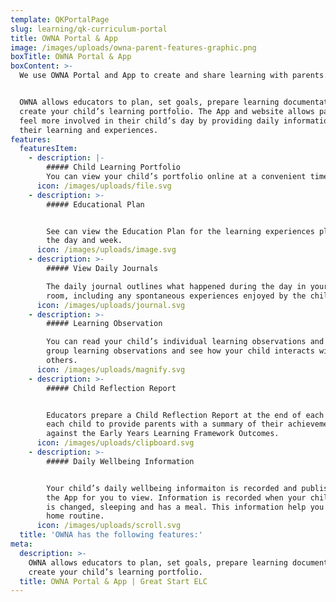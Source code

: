 ```yaml
---
template: QKPortalPage
slug: learning/qk-curriculum-portal
title: OWNA Portal & App
image: /images/uploads/owna-parent-features-graphic.png
boxTitle: OWNA Portal & App
boxContent: >-
  We use OWNA Portal and App to create and share learning with parents.


  OWNA allows educators to plan, set goals, prepare learning documentation and
  create your child’s learning portfolio. The App and website allows parents to
  feel more involved in their child’s day by providing daily information on
  their learning and experiences.
features:
  featuresItem:
    - description: |-
        ##### Child Learning Portfolio
        You can view your child’s portfolio online at a convenient time.
      icon: /images/uploads/file.svg
    - description: >-
        ##### Educational Plan


        See can view the Education Plan for the learning experiences plans for
        the day and week.
      icon: /images/uploads/image.svg
    - description: >-
        ##### View Daily Journals

        The daily journal outlines what happened during the day in your child’s
        room, including any spontaneous experiences enjoyed by the children.
      icon: /images/uploads/journal.svg
    - description: >-
        ##### Learning Observation

        You can read your child’s individual learning observations and also read
        group learning observations and see how your child interacts with
        others.
      icon: /images/uploads/magnify.svg
    - description: >-
        ##### Child Reflection Report


        Educators prepare a Child Reflection Report at the end of each year for
        each child to provide parents with a summary of their achievements
        against the Early Years Learning Framework Outcomes.
      icon: /images/uploads/clipboard.svg
    - description: >-
        ##### Daily Wellbeing Information


        Your child’s daily wellbeing informaiton is recorded and published on
        the App for you to view. Information is recorded when your child nappy
        is changed, sleeping and has a meal. This information help you plan you
        home routine.
      icon: /images/uploads/scroll.svg
  title: 'OWNA has the following features:'
meta:
  description: >-
    OWNA allows educators to plan, set goals, prepare learning documentation and
    create your child’s learning portfolio.
  title: OWNA Portal & App | Great Start ELC
---
```


